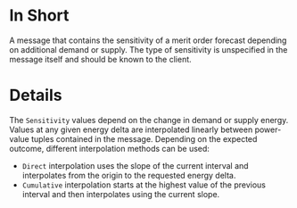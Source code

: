 # In Short

A message that contains the sensitivity of a merit order forecast depending on additional demand or supply.
The type of sensitivity is unspecified in the message itself and should be known to the client.

# Details

The `Sensitivity` values depend on the change in demand or supply energy.
Values at any given energy delta are interpolated linearly between power-value tuples contained in the message.
Depending on the expected outcome, different interpolation methods can be used:

* `Direct` interpolation uses the slope of the current interval and interpolates from the origin to the requested energy delta.
* `Cumulative` interpolation starts at the highest value of the previous interval and then interpolates using the current slope.
